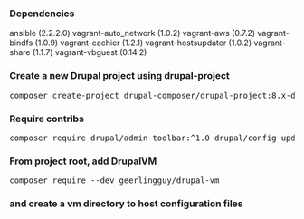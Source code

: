 ### Dependencies
ansible (2.2.2.0)
vagrant-auto_network (1.0.2)
vagrant-aws (0.7.2)
vagrant-bindfs (1.0.9)
vagrant-cachier (1.2.1)
vagrant-hostsupdater (1.0.2)
vagrant-share (1.1.7)
vagrant-vbguest (0.14.2)

### Create a new Drupal project using drupal-project
<pre>
composer create-project drupal-composer/drupal-project:8.x-dev [projectname] --stability dev --no-interaction
</pre>

### Require contribs
<pre>
composer require drupal/admin_toolbar:^1.0 drupal/config_update:^1.3 drupal/deploy:1.0-beta1 drupal/features:^3.5 drupal/token:^1.0 drupal/libraries:^3.0 drupal/paragraphs:^1.0 drupal/entity:^1.0-alpha4 drupal/search_api:^1.0 drupal/search_api_solr_multilingual:^1.0-beta3 drupal/migrate_tools:4.0-beta1 drupal/migrate_plus:4.0-beta1 drupal/toolbar_anti_flicker:^2.6 && composer require --dev drupal/devel:^1.0
</pre>

### From project root, add DrupalVM
<pre>
composer require --dev geerlingguy/drupal-vm
</pre>

### and create a vm directory to host configuration files
<pre>
 


